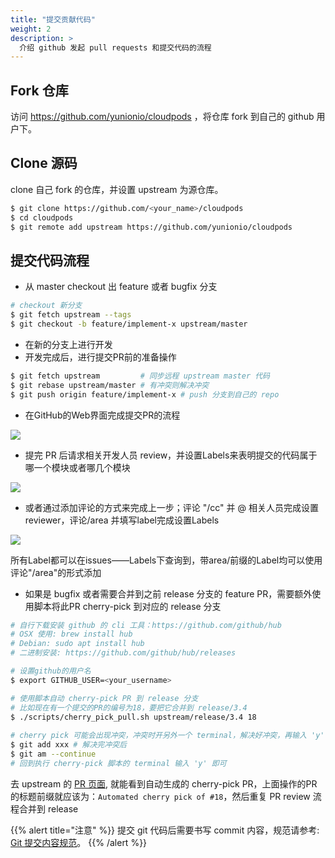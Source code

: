 ```yaml
---
title: "提交贡献代码"
weight: 2
description: >
  介绍 github 发起 pull requests 和提交代码的流程
---
```


## Fork 仓库

访问 https://github.com/yunionio/cloudpods ，将仓库 fork 到自己的 github 用户下。

## Clone 源码

clone 自己 fork 的仓库，并设置 upstream 为源仓库。

```bash
$ git clone https://github.com/<your_name>/cloudpods
$ cd cloudpods
$ git remote add upstream https://github.com/yunionio/cloudpods
```

## 提交代码流程

- 从 master checkout 出 feature 或者 bugfix 分支

```bash
# checkout 新分支
$ git fetch upstream --tags
$ git checkout -b feature/implement-x upstream/master
```

- 在新的分支上进行开发
- 开发完成后，进行提交PR前的准备操作

```bash
$ git fetch upstream         # 同步远程 upstream master 代码
$ git rebase upstream/master # 有冲突则解决冲突
$ git push origin feature/implement-x # push 分支到自己的 repo
```

- 在GitHub的Web界面完成提交PR的流程

![](../images/submitPR.png)

- 提完 PR 后请求相关开发人员 review，并设置Labels来表明提交的代码属于哪一个模块或者哪几个模块

![](../images/reviewer_label.png)

- 或者通过添加评论的方式来完成上一步；评论 "/cc" 并 @ 相关人员完成设置reviewer，评论/area 并填写label完成设置Labels

![](../images/robot_review_label.png)

​	所有Label都可以在issues——Labels下查询到，带area/前缀的Label均可以使用评论"/area"的形式添加

- 如果是 bugfix 或者需要合并到之前 release 分支的 feature PR，需要额外使用脚本将此PR cherry-pick 到对应的 release 分支

```bash
# 自行下载安装 github 的 cli 工具：https://github.com/github/hub
# OSX 使用: brew install hub
# Debian: sudo apt install hub
# 二进制安装: https://github.com/github/hub/releases

# 设置github的用户名
$ export GITHUB_USER=<your_username>

# 使用脚本自动 cherry-pick PR 到 release 分支
# 比如现在有一个提交的PR的编号为18，要把它合并到 release/3.4
$ ./scripts/cherry_pick_pull.sh upstream/release/3.4 18
 
# cherry pick 可能会出现冲突，冲突时开另外一个 terminal，解决好冲突，再输入 'y' 进行提交
$ git add xxx # 解决完冲突后
$ git am --continue
# 回到执行 cherry-pick 脚本的 terminal 输入 'y' 即可
```

去 upstream 的 [PR 页面](https://github.com/yunionio/cloudpods/pulls), 就能看到自动生成的 cherry-pick PR，上面操作的PR的标题前缀就应该为：`Automated cherry pick of #18`，然后重复 PR review 流程合并到 release


{{% alert title="注意" %}}
提交 git 代码后需要书写 commit 内容，规范请参考: [Git 提交内容规范](../03_git-convention)。
{{% /alert %}}
